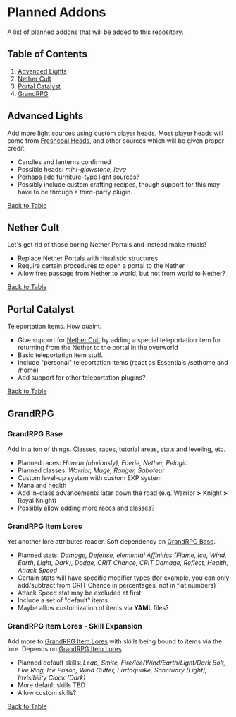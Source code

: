 # Planned Addons
A list of planned addons that will be added to this repository.
## Table of Contents
1. [Advanced Lights](#advanced-lights)
2. [Nether Cult](#nether-cult)
3. [Portal Catalyst](#portal-catalyst)
4. [GrandRPG](#grandrpg)
## Advanced Lights
Add more light sources using custom player heads. Most player heads will come from [Freshcoal Heads](https://heads.freshcoal.com/maincollection.php), and other sources which will be given proper credit.
- Candles and lanterns confirmed
- Possible heads: *mini-glowstone, lava*
- Perhaps add furniture-type light sources?
- Possibly include custom crafting recipes, though support for this may have to be through a third-party plugin.

[Back to Table](#table-of-contents)
## Nether Cult
Let's get rid of those boring Nether Portals and instead make rituals!
- Replace Nether Portals with ritualistic structures
- Require certain procedures to open a portal to the Nether
- Allow free passage from Nether to world, but not from world to Nether?

[Back to Table](#table-of-contents)
## Portal Catalyst
Teleportation items. How quaint.
- Give support for [Nether Cult](#nether-cult) by adding a special teleportation item for returning from the Nether to the portal in the overworld
- Basic teleportation item stuff.
- Include "personal" teleportation items (react as Essentials /sethome and /home)
- Add support for other teleportation plugins?

[Back to Table](#table-of-contents)
## GrandRPG
### GrandRPG Base
Add in a ton of things. Classes, races, tutorial areas, stats and leveling, etc.
- Planned races: *Human (obviously), Faerie, Nether, Pelagic*
- Planned classes: *Warrior, Mage, Ranger, Saboteur*
- Custom level-up system with custom EXP system
- Mana and health
- Add in-class advancements later down the road (e.g. Warrior **>** Knight **>** Royal Knight)
- Possibly allow adding more races and classes?
### GrandRPG Item Lores
Yet another lore attributes reader. Soft dependency on [GrandRPG Base](#grandrpg-base).
- Planned stats: *Damage, Defense, elemental Affinities (Flame, Ice, Wind, Earth, Light, Dark), Dodge, CRIT Chance, CRIT Damage, Reflect, Health, Attack Speed*
- Certain stats will have specific modifier types (for example, you can only add/subtract from CRIT Chance in percentages, not in flat numbers)
- Attack Speed stat may be excluded at first
- Include a set of "default" items
- Maybe allow customization of items via **YAML** files?
### GrandRPG Item Lores - Skill Expansion
Add more to [GrandRPG Item Lores](#grandrpg-item-lores) with skills being bound to items via the lore. Depends on [GrandRPG Item Lores](#grandrpg-item-lores).
- Planned default skills: *Leap, Smite, Fire/Ice/Wind/Earth/Light/Dark Bolt, Fire Ring, Ice Prison, Wind Cutter, Earthquake, Sanctuary (Light), Invisibility Cloak (Dark)*
- More default skills TBD
- Allow custom skills?

[Back to Table](#table-of-contents)
